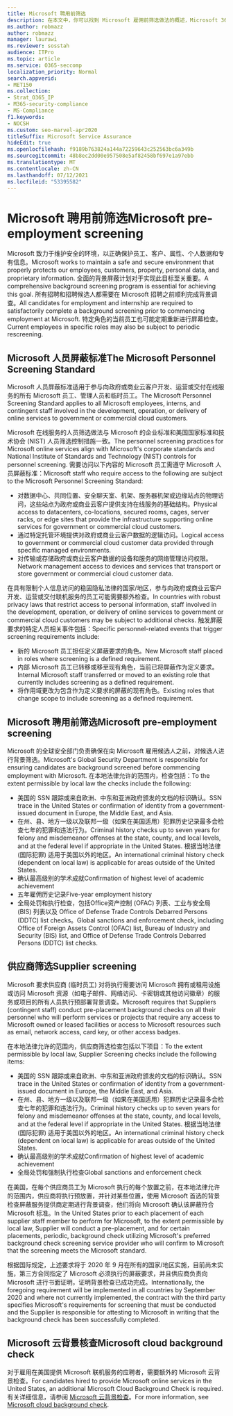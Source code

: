 ```yaml
---
title: Microsoft 聘用前筛选
description: 在本文中，你可以找到 Microsoft 雇佣前筛选做法的概述，Microsoft 365。
ms.author: robmazz
author: robmazz
manager: laurawi
ms.reviewer: sosstah
audience: ITPro
ms.topic: article
ms.service: O365-seccomp
localization_priority: Normal
search.appverid:
- MET150
ms.collection:
- Strat_O365_IP
- M365-security-compliance
- MS-Compliance
f1.keywords:
- NOCSH
ms.custom: seo-marvel-apr2020
titleSuffix: Microsoft Service Assurance
hideEdit: true
ms.openlocfilehash: f9189b763824a144a72259643c252563bc6a349b
ms.sourcegitcommit: 48b8ec2dd00e957508e5af82458bf697e1a97ebb
ms.translationtype: MT
ms.contentlocale: zh-CN
ms.lasthandoff: 07/12/2021
ms.locfileid: "53395582"
---
```

# <a name="microsoft-pre-employment-screening"></a><span data-ttu-id="abb53-103">Microsoft 聘用前筛选</span><span class="sxs-lookup"><span data-stu-id="abb53-103">Microsoft pre-employment screening</span></span>

<span data-ttu-id="abb53-104">Microsoft 致力于维护安全的环境，以正确保护员工、客户、属性、个人数据和专有信息。</span><span class="sxs-lookup"><span data-stu-id="abb53-104">Microsoft works to maintain a safe and secure environment that properly protects our employees, customers, property, personal data, and proprietary information.</span></span> <span data-ttu-id="abb53-105">全面的背景屏蔽计划对于实现此目标至关重要。</span><span class="sxs-lookup"><span data-stu-id="abb53-105">A comprehensive background screening program is essential for achieving this goal.</span></span> <span data-ttu-id="abb53-106">所有招聘和招聘候选人都需要在 Microsoft 招聘之前顺利完成背景调查。</span><span class="sxs-lookup"><span data-stu-id="abb53-106">All candidates for employment and internship are required to satisfactorily complete a background screening prior to commencing employment at Microsoft.</span></span> <span data-ttu-id="abb53-107">特定角色的当前员工也可能定期重新进行屏幕检查。</span><span class="sxs-lookup"><span data-stu-id="abb53-107">Current employees in specific roles may also be subject to periodic rescreening.</span></span>

## <a name="the-microsoft-personnel-screening-standard"></a><span data-ttu-id="abb53-108">Microsoft 人员屏蔽标准</span><span class="sxs-lookup"><span data-stu-id="abb53-108">The Microsoft Personnel Screening Standard</span></span>

<span data-ttu-id="abb53-109">Microsoft 人员屏蔽标准适用于参与向政府或商业云客户开发、运营或交付在线服务的所有 Microsoft 员工、管理人员和临时员工。</span><span class="sxs-lookup"><span data-stu-id="abb53-109">The Microsoft Personnel Screening Standard applies to all Microsoft employees, interns, and contingent staff involved in the development, operation, or delivery of online services to government or commercial cloud customers.</span></span>

<span data-ttu-id="abb53-110">Microsoft 在线服务的人员筛选做法与 Microsoft 的企业标准和美国国家标准和技术协会 (NIST) 人员筛选控制措施一致。</span><span class="sxs-lookup"><span data-stu-id="abb53-110">The personnel screening practices for Microsoft online services align with Microsoft's corporate standards and National Institute of Standards and Technology (NIST) controls for personnel screening.</span></span> <span data-ttu-id="abb53-111">需要访问以下内容的 Microsoft 员工需遵守 Microsoft 人员屏蔽标准：</span><span class="sxs-lookup"><span data-stu-id="abb53-111">Microsoft staff who require access to the following are subject to the Microsoft Personnel Screening Standard:</span></span>

- <span data-ttu-id="abb53-112">对数据中心、共同位置、安全聊天室、机架、服务器机架或边缘站点的物理访问，这些站点为政府或商业云客户提供支持在线服务的基础结构。</span><span class="sxs-lookup"><span data-stu-id="abb53-112">Physical access to datacenters, co-locations, secured rooms, cages, server racks, or edge sites that provide the infrastructure supporting online services for government or commercial cloud customers.</span></span>
- <span data-ttu-id="abb53-113">通过特定托管环境提供对政府或商业云客户数据的逻辑访问。</span><span class="sxs-lookup"><span data-stu-id="abb53-113">Logical access to government or commercial cloud customer data provided through specific managed environments.</span></span>
- <span data-ttu-id="abb53-114">对传输或存储政府或商业云客户数据的设备和服务的网络管理访问权限。</span><span class="sxs-lookup"><span data-stu-id="abb53-114">Network management access to devices and services that transport or store government or commercial cloud customer data.</span></span>

<span data-ttu-id="abb53-115">在具有限制个人信息访问的稳固隐私法律的国家/地区，参与向政府或商业云客户开发、运营或交付联机服务的员工可能需要额外检查。</span><span class="sxs-lookup"><span data-stu-id="abb53-115">In countries with robust privacy laws that restrict access to personal information, staff involved in the development, operation, or delivery of online services to government or commercial cloud customers may be subject to additional checks.</span></span> <span data-ttu-id="abb53-116">触发屏蔽要求的特定人员相关事件包括：</span><span class="sxs-lookup"><span data-stu-id="abb53-116">Specific personnel-related events that trigger screening requirements include:</span></span>

- <span data-ttu-id="abb53-117">新的 Microsoft 员工担任定义屏蔽要求的角色。</span><span class="sxs-lookup"><span data-stu-id="abb53-117">New Microsoft staff placed in roles where screening is a defined requirement.</span></span>
- <span data-ttu-id="abb53-118">内部 Microsoft 员工已转移或移至现有角色，当前已将屏蔽作为定义要求。</span><span class="sxs-lookup"><span data-stu-id="abb53-118">Internal Microsoft staff transferred or moved to an existing role that currently includes screening as a defined requirement.</span></span>
- <span data-ttu-id="abb53-119">将作用域更改为包含作为定义要求的屏蔽的现有角色。</span><span class="sxs-lookup"><span data-stu-id="abb53-119">Existing roles that change scope to include screening as a defined requirement.</span></span>

## <a name="microsoft-pre-employment-screening"></a><span data-ttu-id="abb53-120">Microsoft 聘用前筛选</span><span class="sxs-lookup"><span data-stu-id="abb53-120">Microsoft pre-employment screening</span></span>

<span data-ttu-id="abb53-121">Microsoft 的全球安全部门负责确保在向 Microsoft 雇用候选人之前，对候选人进行背景筛选。</span><span class="sxs-lookup"><span data-stu-id="abb53-121">Microsoft's Global Security Department is responsible for ensuring candidates are background screened before commencing employment with Microsoft.</span></span>
<span data-ttu-id="abb53-122">在本地法律允许的范围内，检查包括：</span><span class="sxs-lookup"><span data-stu-id="abb53-122">To the extent permissible by local law the checks include the following:</span></span>

- <span data-ttu-id="abb53-123">美国的 SSN 跟踪或来自欧洲、中东和亚洲政府颁发的文档的标识确认。</span><span class="sxs-lookup"><span data-stu-id="abb53-123">SSN trace in the United States or confirmation of identity from a government-issued document in Europe, the Middle East, and Asia.</span></span>
- <span data-ttu-id="abb53-124">在州、县、地方一级以及联邦一级（如果在美国适用）犯罪历史记录最多会检查七年的犯罪和违法行为。</span><span class="sxs-lookup"><span data-stu-id="abb53-124">Criminal history checks up to seven years for felony and misdemeanor offenses at the state, county, and local levels, and at the federal level if appropriate in the United States.</span></span> <span data-ttu-id="abb53-125">根据当地法律 (国际犯罪) 适用于美国以外的地区。</span><span class="sxs-lookup"><span data-stu-id="abb53-125">An international criminal history check (dependent on local law) is applicable for areas outside of the United States.</span></span>
- <span data-ttu-id="abb53-126">确认最高级别的学术成就</span><span class="sxs-lookup"><span data-stu-id="abb53-126">Confirmation of highest level of academic achievement</span></span>
- <span data-ttu-id="abb53-127">五年雇佣历史记录</span><span class="sxs-lookup"><span data-stu-id="abb53-127">Five-year employment history</span></span>
- <span data-ttu-id="abb53-128">全局处罚和执行检查，包括Office资产控制 (OFAC) 列表、工业与安全局 (BIS) 列表以及 Office of Defense Trade Controls Debarred Persons (DDTC) list checks。</span><span class="sxs-lookup"><span data-stu-id="abb53-128">Global sanctions and enforcement check, including Office of Foreign Assets Control (OFAC) list, Bureau of Industry and Security (BIS) list, and Office of Defense Trade Controls Debarred Persons (DDTC) list checks.</span></span>

## <a name="supplier-screening"></a><span data-ttu-id="abb53-129">供应商筛选</span><span class="sxs-lookup"><span data-stu-id="abb53-129">Supplier screening</span></span>

<span data-ttu-id="abb53-130">Microsoft 要求供应商 (临时员工) 对将执行需要访问 Microsoft 拥有或租用设施或访问 Microsoft 资源（如电子邮件、网络访问、卡密钥或其他访问徽章）的服务或项目的所有人员执行预部署背景调查。</span><span class="sxs-lookup"><span data-stu-id="abb53-130">Microsoft requires that Suppliers (contingent staff) conduct pre-placement background checks on all their personnel who will perform services or projects that require any access to Microsoft owned or leased facilities or access to Microsoft resources such as email, network access, card key, or other access badges.</span></span>

<span data-ttu-id="abb53-131">在本地法律允许的范围内，供应商筛选检查包括以下项目：</span><span class="sxs-lookup"><span data-stu-id="abb53-131">To the extent permissible by local law, Supplier Screening checks include the following items:</span></span>

- <span data-ttu-id="abb53-132">美国的 SSN 跟踪或来自欧洲、中东和亚洲政府颁发的文档的标识确认。</span><span class="sxs-lookup"><span data-stu-id="abb53-132">SSN trace in the United States or confirmation of identity from a government-issued document in Europe, the Middle East, and Asia.</span></span>
- <span data-ttu-id="abb53-133">在州、县、地方一级以及联邦一级（如果在美国适用）犯罪历史记录最多会检查七年的犯罪和违法行为。</span><span class="sxs-lookup"><span data-stu-id="abb53-133">Criminal history checks up to seven years for felony and misdemeanor offenses at the state, county, and local levels, and at the federal level if appropriate in the United States.</span></span> <span data-ttu-id="abb53-134">根据当地法律 (国际犯罪) 适用于美国以外的地区。</span><span class="sxs-lookup"><span data-stu-id="abb53-134">An international criminal history check (dependent on local law) is applicable for areas outside of the United States.</span></span>
- <span data-ttu-id="abb53-135">确认最高级别的学术成就</span><span class="sxs-lookup"><span data-stu-id="abb53-135">Confirmation of highest level of academic achievement</span></span>
- <span data-ttu-id="abb53-136">全局处罚和强制执行检查</span><span class="sxs-lookup"><span data-stu-id="abb53-136">Global sanctions and enforcement check</span></span>

<span data-ttu-id="abb53-137">在美国，在每个供应商员工为 Microsoft 执行的每个放置之前，在本地法律允许的范围内，供应商将执行预放置，并针对某些位置，使用 Microsoft 首选的背景检查屏蔽服务提供商定期进行背景调查，他们将向 Microsoft 确认该屏蔽符合 Microsoft 标准。</span><span class="sxs-lookup"><span data-stu-id="abb53-137">In the United States prior to each placement of each supplier staff member to perform for Microsoft, to the extent permissible by local law, Supplier will conduct a pre-placement, and for certain placements, periodic, background check utilizing Microsoft's preferred background check screening service provider who will confirm to Microsoft that the screening meets the Microsoft standard.</span></span> 

<span data-ttu-id="abb53-138">根据国际规定，上述要求将于 2020 年 9 月在所有的国家/地区实施，目前尚未实施，第三方合同指定了 Microsoft 必须执行的屏蔽要求，并且供应商负责向 Microsoft 进行书面证明，证明背景检查已成功完成。</span><span class="sxs-lookup"><span data-stu-id="abb53-138">Internationally, the foregoing requirement will be implemented in all countries by September 2020 and where not currently implemented, the contract with the third party specifies Microsoft's requirements for screening that must be conducted and the Supplier is responsible for attesting to Microsoft in writing that the background check has been successfully completed.</span></span>

## <a name="microsoft-cloud-background-check"></a><span data-ttu-id="abb53-139">Microsoft 云背景核查</span><span class="sxs-lookup"><span data-stu-id="abb53-139">Microsoft cloud background check</span></span>

<span data-ttu-id="abb53-140">对于雇用在美国提供 Microsoft 联机服务的应聘者，需要额外的 Microsoft 云背景检查。</span><span class="sxs-lookup"><span data-stu-id="abb53-140">For candidates hired to provide Microsoft online services in the United States, an additional Microsoft Cloud Background Check is required.</span></span> <span data-ttu-id="abb53-141">有关详细信息，请参阅 [Microsoft 云背景检查](assurance-cloud-background-check.md)。</span><span class="sxs-lookup"><span data-stu-id="abb53-141">For more information, see [Microsoft cloud background check](assurance-cloud-background-check.md).</span></span>